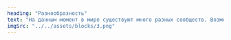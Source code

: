```yaml
---
heading: "Разнообразность"
text: "На данным момент в мире существуют много разных сообществ. Возможно, вы найдете материалы по ним у нас."
imgSrc: "../../assets/blocks/3.png"
---
```

